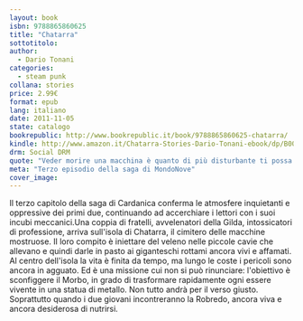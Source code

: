 ```yaml
---
layout: book
isbn: 9788865860625
title: "Chatarra"
sottotitolo:
author:
  - Dario Tonani
categories:
  - steam punk
collana: stories
price: 2.99€
format: epub
lang: italiano
date: 2011-11-05
state: catalogo
bookrepublic: http://www.bookrepublic.it/book/9788865860625-chatarra/
kindle: http://www.amazon.it/Chatarra-Stories-Dario-Tonani-ebook/dp/B0050E2O14/
drm: Social DRM
quote: "Veder morire una macchina è quanto di più disturbante ti possa capitare nella vita."
meta: "Terzo episodio della saga di MondoNove"
cover_image:
---
```

Il terzo capitolo della saga di Cardanica conferma le atmosfere inquietanti e oppressive dei primi due, continuando ad accerchiare i lettori con i suoi incubi meccanici.Una coppia di fratelli, avvelenatori della Gilda, intossicatori di professione, arriva sull'isola di Chatarra, il cimitero delle macchine mostruose. Il loro compito è iniettare del veleno nelle piccole cavie che allevano e quindi darle in pasto ai giganteschi rottami ancora vivi e affamati. Al centro dell'isola la vita è finita da tempo, ma lungo le coste i pericoli sono ancora in agguato. Ed è una missione cui non si può rinunciare: l'obiettivo è sconfiggere il Morbo, in grado di trasformare rapidamente ogni essere vivente in una statua di metallo. Non tutto andrà per il verso giusto. Soprattutto quando i due giovani incontreranno la Robredo, ancora viva e ancora desiderosa di nutrirsi.